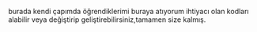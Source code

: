 burada kendi çapımda öğrendiklerimi buraya atıyorum ihtiyacı olan kodları alabilir veya değiştirip geliştirebilirsiniz,tamamen size kalmış.

